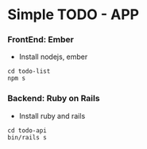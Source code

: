 # Simple TODO - APP

### FrontEnd: Ember

- Install nodejs, ember

```
cd todo-list
npm s
```

### Backend: Ruby on Rails

- Install ruby and rails

```
cd todo-api
bin/rails s
```
